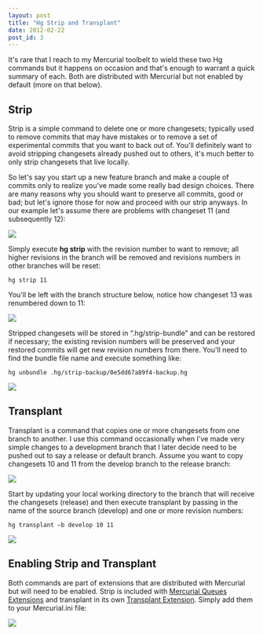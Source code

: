```yaml
---
layout: post
title: "Hg Strip and Transplant"
date: 2012-02-22
post_id: 3
---
```


It's rare that I reach to my Mercurial toolbelt to wield these two Hg commands but it happens on occasion and that's enough to warrant a quick summary of each. Both are distributed with Mercurial but not enabled by default (more on that below).

## Strip

Strip is a simple command to delete one or more changesets; typically used to remove commits that may have mistakes or to remove a set of experimental commits that you want to back out of. You'll definitely want to avoid stripping changesets already pushed out to others, it's much better to only strip changesets that live locally.

So let's say you start up a new feature branch and make a couple of commits only to realize you've made some really bad design choices. There are many reasons why you should want to preserve all commits, good or bad; but let's ignore those for now and proceed with our strip anyways. In our example let's assume there are problems with changeset 11 (and subsequently 12):

![](https://andy.azureedge.net/blog/strip-commits-before-636217950924844916.png)

Simply execute **hg strip** with the revision number to want to remove; all higher revisions in the branch will be removed and revisions numbers in other branches will be reset:

```shell
hg strip 11
```

You'll be left with the branch structure below, notice how changeset 13 was renumbered down to 11:

![](https://andy.azureedge.net/blog/strip-commits-after-636217950916380477.png)

Stripped changesets will be stored in “.hg/strip-bundle” and can be restored if necessary; the existing revision numbers will be preserved and your restored commits will get new revision numbers from there. You'll need to find the bundle file name and execute something like:

```shell
hg unbundle .hg/strip-backup/0e5dd67a89f4-backup.hg
```

![](https://andy.azureedge.net/blog/strip-commits-unbundled-636217950931211165.png)

## Transplant

Transplant is a command that copies one or more changesets from one branch to another. I use this command occasionally when I've made very simple changes to a development branch that I later decide need to be pushed out to say a release or default branch. Assume you want to copy changesets 10 and 11 from the develop branch to the release branch:

![](https://andy.azureedge.net/blog/transplant-before-636217950944779307.png)

Start by updating your local working directory to the branch that will receive the changesets (release) and then execute transplant by passing in the name of the source branch (develop) and one or more revision numbers:

```shell
hg transplant –b develop 10 11
```

![](https://andy.azureedge.net/blog/transplant-after-636217950938090795.png)

## Enabling Strip and Transplant

Both commands are part of extensions that are distributed with Mercurial but will need to be enabled. Strip is included with [Mercurial Queues Extensions](http://mercurial.selenic.com/wiki/MqExtension) and transplant in its own [Transplant Extension](http://mercurial.selenic.com/wiki/TransplantExtension). Simply add them to your Mercurial.ini file:

![](https://andy.azureedge.net/blog/2012-02-22-10-24-46-pm-636217950899937804.png)